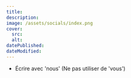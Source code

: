 ```yaml
---
title:
description:
image: /assets/socials/index.png
cover:
  src:
  alt:
datePublished:
dateModified:
---
```



- Écrire avec 'nous' (Ne pas utiliser de 'vous')
